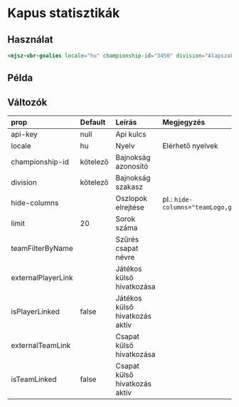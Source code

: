 # Kapus statisztikák

## Használat

```html
<mjsz-vbr-goalies locale="hu" championship-id="3450" division="Alapszakasz" />
```

## Példa

<ClientOnly>
  <mjsz-vbr-goalies
    locale="hu"
    championship-id="3450"
    division="Alapszakasz"
  />
</ClientOnly>

## Változók

| prop               | Default  | Leírás                         | Megjegyzés                        |
| :----------------- | :------- | :----------------------------- | :-------------------------------- |
| api-key            | null     | Api kulcs                      |
| locale             | hu       | Nyelv                          | Elérhető nyelvek                  |
| championship-id    | kötelező | Bajnokság azonosító            |
| division           | kötelező | Bajnokság szakasz              |
| hide-columns       |          | Oszlopok elrejtése             | pl.: `hide-columns="teamLogo,gk"` |
| limit              | 20       | Sorok száma                    |                                   |
| teamFilterByName   |          | Szűrés csapat névre            |                                   |
| externalPlayerLink |          | Játékos külső hivatkozása      |                                   |
| isPlayerLinked     | false    | Játékos külső hivatkozás aktív |                                   |
| externalTeamLink   |          | Csapat külső hivatkozása       |                                   |
| isTeamLinked       | false    | Csapat külső hivatkozás aktív  |                                   |
